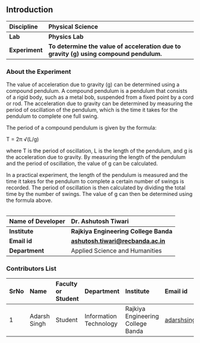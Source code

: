 ## Introduction


<b>Discipline | <b>Physical Science
:--|:--|
<b> Lab | <b> Physics Lab
<b> Experiment|     <b> To determine the value of acceleration due to gravity (g) using compound pendulum.

### About the Experiment 

The value of acceleration due to gravity (g) can be determined using a compound pendulum. A compound pendulum is a pendulum that consists of a rigid body, such as a metal bob, suspended from a fixed point by a cord or rod. The acceleration due to gravity can be determined by measuring the period of oscillation of the pendulum, which is the time it takes for the pendulum to complete one full swing.<br>
  
The period of a compound pendulum is given by the formula:<br>
  
  T = 2π √(L/g)<br>
  
where T is the period of oscillation, L is the length of the pendulum, and g is the acceleration due to gravity. By measuring the length of the pendulum and the period of oscillation, the value of g can be calculated.<br>
  
In a practical experiment, the length of the pendulum is measured and the time it takes for the pendulum to complete a certain number of swings is recorded. The period of oscillation is then calculated by dividing the total time by the number of swings. The value of g can then be determined using the formula above.<br><br>

<b>Name of Developer | <b> Dr. Ashutosh Tiwari
:--|:--|
<b> Institute | <b> Rajkiya Engineering College Banda 
<b> Email id|     <b> ashutosh.tiwari@recbanda.ac.in 
<b> Department | Applied Science and Humanities

### Contributors List

SrNo | Name | Faculty or Student | Department| Institute | Email id
:--|:--|:--|:--|:--|:--|
1 | Adarsh Singh | Student | Information Technology| Rajkiya Engineering College Banda | adarshsingh2508@gmail.com  

